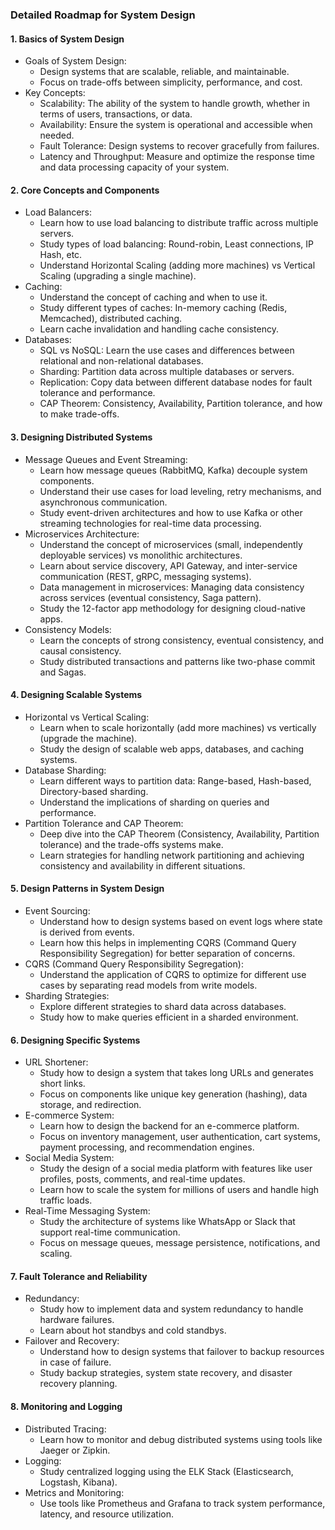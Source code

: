 ### Detailed Roadmap for System Design

#### 1. Basics of System Design
- Goals of System Design:
  - Design systems that are scalable, reliable, and maintainable.
  - Focus on trade-offs between simplicity, performance, and cost.
- Key Concepts:
  - Scalability: The ability of the system to handle growth, whether in terms of users, transactions, or data.
  - Availability: Ensure the system is operational and accessible when needed.
  - Fault Tolerance: Design systems to recover gracefully from failures.
  - Latency and Throughput: Measure and optimize the response time and data processing capacity of your system.

#### 2. Core Concepts and Components
- Load Balancers:
  - Learn how to use load balancing to distribute traffic across multiple servers.
  - Study types of load balancing: Round-robin, Least connections, IP Hash, etc.
  - Understand Horizontal Scaling (adding more machines) vs Vertical Scaling (upgrading a single machine).
- Caching:
  - Understand the concept of caching and when to use it.
  - Study different types of caches: In-memory caching (Redis, Memcached), distributed caching.
  - Learn cache invalidation and handling cache consistency.
- Databases:
  - SQL vs NoSQL: Learn the use cases and differences between relational and non-relational databases.
  - Sharding: Partition data across multiple databases or servers.
  - Replication: Copy data between different database nodes for fault tolerance and performance.
  - CAP Theorem: Consistency, Availability, Partition tolerance, and how to make trade-offs.

#### 3. Designing Distributed Systems
- Message Queues and Event Streaming:
  - Learn how message queues (RabbitMQ, Kafka) decouple system components.
  - Understand their use cases for load leveling, retry mechanisms, and asynchronous communication.
  - Study event-driven architectures and how to use Kafka or other streaming technologies for real-time data processing.
- Microservices Architecture:
  - Understand the concept of microservices (small, independently deployable services) vs monolithic architectures.
  - Learn about service discovery, API Gateway, and inter-service communication (REST, gRPC, messaging systems).
  - Data management in microservices: Managing data consistency across services (eventual consistency, Saga pattern).
  - Study the 12-factor app methodology for designing cloud-native apps.
- Consistency Models:
  - Learn the concepts of strong consistency, eventual consistency, and causal consistency.
  - Study distributed transactions and patterns like two-phase commit and Sagas.

#### 4. Designing Scalable Systems
- Horizontal vs Vertical Scaling:
  - Learn when to scale horizontally (add more machines) vs vertically (upgrade the machine).
  - Study the design of scalable web apps, databases, and caching systems.
- Database Sharding:
  - Learn different ways to partition data: Range-based, Hash-based, Directory-based sharding.
  - Understand the implications of sharding on queries and performance.
- Partition Tolerance and CAP Theorem:
  - Deep dive into the CAP Theorem (Consistency, Availability, Partition tolerance) and the trade-offs systems make.
  - Learn strategies for handling network partitioning and achieving consistency and availability in different situations.

#### 5. Design Patterns in System Design
- Event Sourcing:
  - Understand how to design systems based on event logs where state is derived from events.
  - Learn how this helps in implementing CQRS (Command Query Responsibility Segregation) for better separation of concerns.
- CQRS (Command Query Responsibility Segregation):
  - Understand the application of CQRS to optimize for different use cases by separating read models from write models.
- Sharding Strategies:
  - Explore different strategies to shard data across databases.
  - Study how to make queries efficient in a sharded environment.

#### 6. Designing Specific Systems
- URL Shortener:
  - Study how to design a system that takes long URLs and generates short links.
  - Focus on components like unique key generation (hashing), data storage, and redirection.
- E-commerce System:
  - Learn how to design the backend for an e-commerce platform.
  - Focus on inventory management, user authentication, cart systems, payment processing, and recommendation engines.
- Social Media System:
  - Study the design of a social media platform with features like user profiles, posts, comments, and real-time updates.
  - Learn how to scale the system for millions of users and handle high traffic loads.
- Real-Time Messaging System:
  - Study the architecture of systems like WhatsApp or Slack that support real-time communication.
  - Focus on message queues, message persistence, notifications, and scaling.

#### 7. Fault Tolerance and Reliability
- Redundancy:
  - Study how to implement data and system redundancy to handle hardware failures.
  - Learn about hot standbys and cold standbys.
- Failover and Recovery:
  - Understand how to design systems that failover to backup resources in case of failure.
  - Study backup strategies, system state recovery, and disaster recovery planning.

#### 8. Monitoring and Logging
- Distributed Tracing:
  - Learn how to monitor and debug distributed systems using tools like Jaeger or Zipkin.
- Logging:
  - Study centralized logging using the ELK Stack (Elasticsearch, Logstash, Kibana).
- Metrics and Monitoring:
  - Use tools like Prometheus and Grafana to track system performance, latency, and resource utilization.